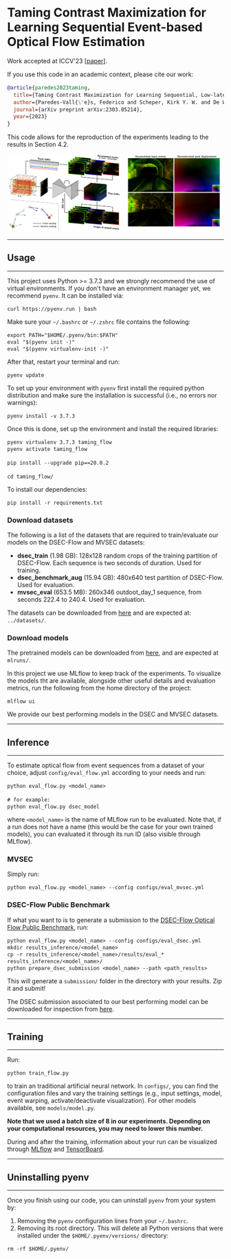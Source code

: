 # Taming Contrast Maximization for Learning Sequential Event-based Optical Flow Estimation

Work accepted at ICCV'23 [[paper](https://arxiv.org/abs/2303.05214)].

If you use this code in an academic context, please cite our work:

```bibtex
@article{paredes2023taming,
  title={Taming Contrast Maximization for Learning Sequential, Low-latency, Event-based Optical Flow},
  author={Paredes-Vall{\'e}s, Federico and Scheper, Kirk Y. W. and De Wagter, Christophe and de Croon, Guido C. H. E.},
  journal={arXiv preprint arXiv:2303.05214},
  year={2023}
}

```

This code allows for the reproduction of the experiments leading to the results in Section 4.2.

![Alt text](.readme/title.png)

----------

## Usage

----------

This project uses Python >= 3.7.3 and we strongly recommend the use of virtual environments. If you don't have an environment manager yet, we recommend `pyenv`. It can be installed via:

```
curl https://pyenv.run | bash
```

Make sure your `~/.bashrc` or `~/.zshrc` file contains the following:

```
export PATH="$HOME/.pyenv/bin:$PATH"
eval "$(pyenv init -)"
eval "$(pyenv virtualenv-init -)"
```

After that, restart your terminal and run:

```
pyenv update
```

To set up your environment with `pyenv` first install the required python distribution and make sure the installation is successful (i.e., no errors nor warnings):

```
pyenv install -v 3.7.3
```

Once this is done, set up the environment and install the required libraries:

```
pyenv virtualenv 3.7.3 taming_flow
pyenv activate taming_flow

pip install --upgrade pip==20.0.2

cd taming_flow/
```

To install our dependencies:

```
pip install -r requirements.txt
```

### Download datasets

The following is a list of the datasets that are required to train/evaluate our models on the DSEC-Flow and MVSEC datasets:

- **dsec_train** (1.98 GB): 128x128 random crops of the training partition of DSEC-Flow. Each sequence is two seconds of duration. Used for training.
- **dsec_benchmark_aug** (15.94 GB): 480x640 test partition of DSEC-Flow. Used for evaluation.
- **mvsec_eval** (653.5 MB): 260x346 outdoot_day_1 sequence, from seconds 222.4 to 240.4. Used for evaluation.

The datasets can be downloaded from [here](https://1drv.ms/u/s!Ah0kx0CRKrAZjxMxBx4z5HN1CjWv?e=UiayaL) and are expected at: `../datasets/`.

### Download models

The pretrained models can be downloaded from [here](https://1drv.ms/u/s!Ah0kx0CRKrAZjxSwx8-UTUAncgg3?e=yM2g0i), and are expected at `mlruns/`.

In this project we use MLflow to keep track of the experiments. To visualize the models tht are available, alongside other useful details and evaluation metrics, run the following from the home directory of the project:

```
mlflow ui
```

We provide our best performing models in the DSEC and MVSEC datasets.

----------

## Inference

----------

To estimate optical flow from event sequences from a dataset of your choice, adjust `config/eval_flow.yml` according to your needs and run:

```
python eval_flow.py <model_name>

# for example:
python eval_flow.py dsec_model
```

where `<model_name>` is the name of MLflow run to be evaluated. Note that, if a run does not have a name (this would be the case for your own trained models), you can evaluated it through its run ID (also visible through MLflow).

### MVSEC

Simply run:

```
python eval_flow.py <model_name> --config configs/eval_mvsec.yml
```

### DSEC-Flow Public Benchmark
If what you want to is to generate a submission to the [DSEC-Flow Optical Flow Public Benchmark](https://dsec.ifi.uzh.ch/uzh/dsec-flow-optical-flow-benchmark/), run:

```
python eval_flow.py <model_name> --config configs/eval_dsec.yml
mkdir results_inference/<model_name>
cp -r results_inference/<model_name>/results/eval_* results_inference/<model_name>/
python prepare_dsec_submission <model_name> --path <path_results>
```

This will generate a `submission/` folder in the directory with your results. Zip it and submit!

The DSEC submission associated to our best performing model can be downloaded for inspection from [here](https://1drv.ms/u/s!Ah0kx0CRKrAZjyfkk6kgwMKgxar_?e=njw0KT).

----------

## Training

----------

Run:

```
python train_flow.py
```

to train an traditional artificial neural network. In `configs/`, you can find the configuration files and vary the training settings (e.g., input settings, model, event warping, activate/deactivate visualization). For other models available, see `models/model.py`. 

**Note that we used a batch size of 8 in our experiments. Depending on your computational resources, you may need to lower this number.**

During and after the training, information about your run can be visualized through [MLflow](https://www.mlflow.org/docs/latest/index.html#) and [TensorBoard](https://www.tensorflow.org/tensorboard).

----------

## Uninstalling pyenv

----------

Once you finish using our code, you can uninstall `pyenv` from your system by:

1. Removing the `pyenv` configuration lines from your `~/.bashrc`.
2. Removing its root directory. This will delete all Python versions that were installed under the `$HOME/.pyenv/versions/` directory:

```
rm -rf $HOME/.pyenv/
```
